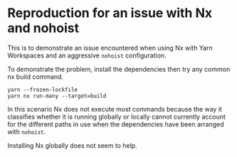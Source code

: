 # Reproduction for an issue with Nx and nohoist

This is to demonstrate an issue encountered when using Nx with Yarn Workspaces and an aggressive `nohoist` configuration.

To demonstrate the problem, install the dependencies then try any common nx build command.

```shell
yarn --frozen-lockfile
yarn nx run-many --target=build
```

In this scenario Nx does not execute most commands because the way it classifies whether it is running globally or locally cannot currently account for the different paths in use when the dependencies have been arranged with `nohoist`.

Installing Nx globally does not seem to help.
